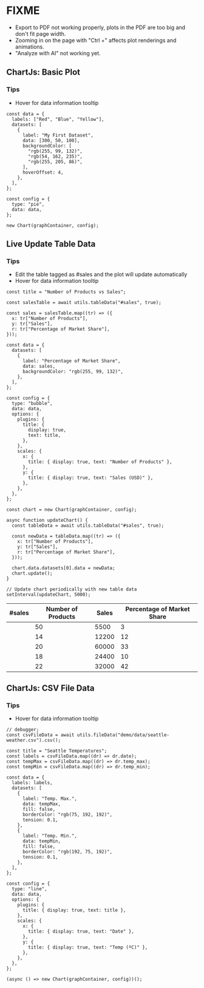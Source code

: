 # FIXME

- Export to PDF not working properly, plots in the PDF are too big and don't fit page width.
- Zooming in on the page with "Ctrl +" affects plot renderings and animations.
- "Analyze with AI" not working yet.

## ChartJs: Basic Plot

### Tips

- Hover for data information tooltip

```chart-js
const data = {
  labels: ["Red", "Blue", "Yellow"],
  datasets: [
    {
      label: "My First Dataset",
      data: [300, 50, 100],
      backgroundColor: [
        "rgb(255, 99, 132)",
        "rgb(54, 162, 235)",
        "rgb(255, 205, 86)",
      ],
      hoverOffset: 4,
    },
  ],
};

const config = {
  type: "pie",
  data: data,
};

new Chart(graphContainer, config);
```

## Live Update Table Data

### Tips

- Edit the table tagged as #sales and the plot will update automatically
- Hover for data information tooltip

```chart-js
const title = "Number of Products vs Sales";

const salesTable = await utils.tableData("#sales", true);

const sales = salesTable.map((tr) => ({
  x: tr["Number of Products"],
  y: tr["Sales"],
  r: tr["Percentage of Market Share"],
}));

const data = {
  datasets: [
    {
      label: "Percentage of Market Share",
      data: sales,
      backgroundColor: "rgb(255, 99, 132)",
    },
  ],
};

const config = {
  type: "bubble",
  data: data,
  options: {
    plugins: {
      title: {
        display: true,
        text: title,
      },
    },
    scales: {
      x: {
        title: { display: true, text: "Number of Products" },
      },
      y: {
        title: { display: true, text: "Sales (USD)" },
      },
    },
  },
};

const chart = new Chart(graphContainer, config);

async function updateChart() {
  const tableData = await utils.tableData("#sales", true);

  const newData = tableData.map((tr) => ({
    x: tr["Number of Products"],
    y: tr["Sales"],
    r: tr["Percentage of Market Share"],
  }));

  chart.data.datasets[0].data = newData;
  chart.update();
}

// Update chart periodically with new table data
setInterval(updateChart, 5000);
```

| #sales | Number of Products | Sales | Percentage of Market Share |
| ------ | ------------------ | ----- | -------------------------- |
|        | 50                 | 5500  | 3                          |
|        | 14                 | 12200 | 12                         |
|        | 20                 | 60000 | 33                         |
|        | 18                 | 24400 | 10                         |
|        | 22                 | 32000 | 42                         |

## ChartJs: CSV File Data

### Tips

- Hover for data information tooltip

```chart-js
// debugger;
const csvFileData = await utils.fileData("demo/data/seattle-weather.csv").csv();

const title = "Seattle Temperatures";
const labels = csvFileData.map((dr) => dr.date);
const tempMax = csvFileData.map((dr) => dr.temp_max);
const tempMin = csvFileData.map((dr) => dr.temp_min);

const data = {
  labels: labels,
  datasets: [
    {
      label: "Temp. Max.",
      data: tempMax,
      fill: false,
      borderColor: "rgb(75, 192, 192)",
      tension: 0.1,
    },
    {
      label: "Temp. Min.",
      data: tempMin,
      fill: false,
      borderColor: "rgb(192, 75, 192)",
      tension: 0.1,
    },
  ],
};

const config = {
  type: "line",
  data: data,
  options: {
    plugins: {
      title: { display: true, text: title },
    },
    scales: {
      x: {
        title: { display: true, text: "Date" },
      },
      y: {
        title: { display: true, text: "Temp (ºC)" },
      },
    },
  },
};

(async () => new Chart(graphContainer, config))();
```
